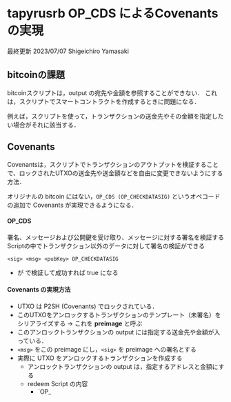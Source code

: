 # tapyrusrb OP_CDS によるCovenantsの実現

最終更新 2023/07/07 Shigeichiro Yamasaki

## bitcoinの課題

bitcoinスクリプトは，output の宛先や金額を参照することができない．
これは，スクリプトでスマートコントラクトを作成するときに問題になる．

例えば，スクリプトを使って，トランザクションの送金先やその金額を指定したい場合がそれに該当する．

## Covenants

Covenantsは，スクリプトでトランザクションのアウトプットを検証することで、ロックされたUTXOの送金先や送金額などを自由に変更できないようにする方法．

オリジナルの bitcoin にはない，`OP_CDS (OP_CHECKDATASIG)` というオペコードの追加で Covenants が実現できるようになる．

#### OP_CDS

署名、メッセージおよび公開鍵を受け取り、メッセージに対する署名を検証する
Scriptの中でトランザクション以外のデータに対して署名の検証ができる

```
<sig> <msg> <pubKey> OP_CHECKDATASIG
```

* <sig> が <msg> <pubKey> で検証して成功すれば true になる

#### Covenants の実現方法

* UTXO は P2SH (Covenants) でロックされている．
* このUTXOをアンロックするトランザクションのテンプレート（未署名）をシリアライズする → これを **preimage** と呼ぶ
* このアンロックトランザクションの output には指定する送金先や金額が入っている．
* `<msg>` をこの preimage にし，`<sig>` を preimage への署名とする
* 実際に UTXO をアンロックするトランザクションを作成する
  * アンロックトランザクションの output は，指定するアドレスと金額にする
  * redeem Script の内容
    * `OP_
